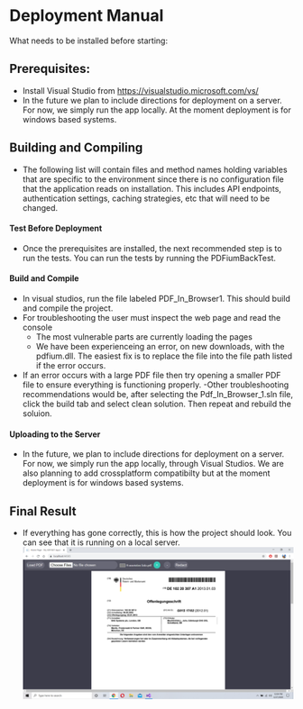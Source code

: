 # Deployment Manual

What needs to be installed before starting:

## Prerequisites:
- Install Visual Studio from https://visualstudio.microsoft.com/vs/
- In the future we plan to include directions for deployment on a server. For now, we simply run the app locally. At the moment deployment is for windows based systems.

## Building and Compiling
- The following list will contain files and method names holding variables that are specific to the environment since there is no configuration file that the application reads on installation. This includes API endpoints, authentication settings, caching strategies, etc that will need to be changed.
    
#### Test Before Deployment
   - Once the prerequisites are installed, the next recommended step is to run the tests. You can run the tests by running the PDFiumBackTest.
    
#### Build and Compile
- In visual studios, run the file labeled PDF_In_Browser1. This should build and compile the project.
- For troubleshooting the user must inspect the web page and read the console
    - The most vulnerable parts are currently loading the pages
    - We have been experienceing an error, on new downloads, with the pdfium.dll. The easiest fix is to replace the file into the file path listed if the error occurs.
- If an error occurs with a large PDF file then try opening a smaller PDF file to ensure everything is functioning properly.
    -Other troubleshooting recommendations would be, after selecting the Pdf_In_Browser_1.sln file, click the build tab and select clean solution. Then repeat and rebuild the soluion.

#### Uploading to the Server
- In the future, we plan to include directions for deployment on a server. For now, we simply run the app locally, through Visual Studios. We are also planning to add crossplatform compatibilty but at the moment deployment is for windows based systems.

## Final Result
- If everything has gone correctly, this is how the project should look. You can see that it is running on a local server.
![Step 6](https://github.com/Brysonleeward/PDF-In-Browser-Rendering/blob/master/Auxiliary%20Files/zoomingin.png)
  
